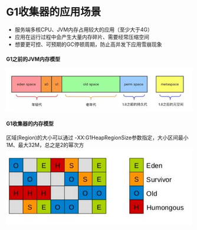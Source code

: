 # G1收集器的应用场景
- 服务端多核CPU、JVM内存占用较大的应用（至少大于4G）
- 应用在运行过程中会产生大量内存碎片、需要经常压缩空间
- 想要更可控、可预期的GC停顿周期，防止高并发下应用雪崩现象

#### G1之前的JVM内存模型
![](/assets/v2-f0dce4cd9774335782e20e01a14fb55a_hd.jpg)

#### G1收集器的内存模型
区域(Region)的大小可以通过
-XX:G1HeapRegionSize参数指定，大小区间最小1M、最大32M，总之是2的幂次方
![](/assets/v2-8f3ff3c893b1460062885e5122adf4bb_hd.jpg)



